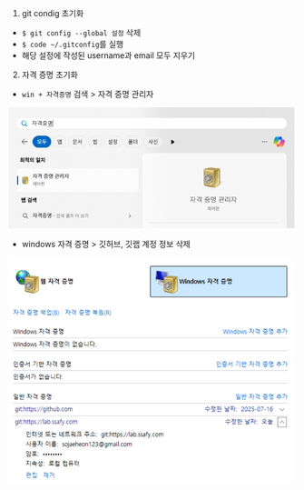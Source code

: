 1. git condig 초기화
  - `$ git config --global 설정` 삭제
  - `$ code ~/.gitconfig`를 실행
  - 해당 설정에 작성된 username과 email 모두 지우기
2. 자격 증명 초기화
  - `win + 자격증명` 검색 > 자격 증명 관리자

  ![alt text](image.png)

  - windows 자격 증명 > 깃허브, 깃랩 계정 정보 삭제

  ![alt text](image-1.png)